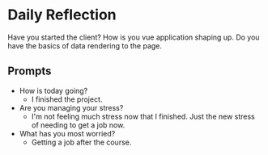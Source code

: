 # Daily Reflection

Have you started the client? How is you vue application shaping up. Do you have the basics of data rendering to the page.

## Prompts

- How is today going?
  - I finished the project.
- Are you managing your stress?
  - I'm not feeling much stress now that I finished. Just the new stress of needing to get a job now.
- What has you most worried?
  - Getting a job after the course.
